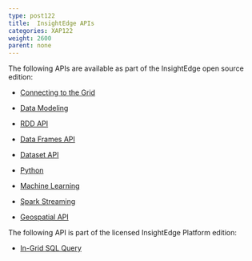 ```yaml
---
type: post122
title:  InsightEdge APIs
categories: XAP122
weight: 2600
parent: none
---
```


The following APIs are available as part of the InsightEdge open source edition:

* [Connecting to the Grid](connecting.html)

* [Data Modeling](modeling.html)

* [RDD API](loading.html)

* [Data Frames API](dataframes.html)
 
* [Dataset API](datasets.html)

* [Python](python.html)

* [Machine Learning](mllib.html)

* [Spark Streaming](streaming.html)

* [Geospatial API](geospatial.html)

The following API is part of the licensed InsightEdge Platform edition:

* [In-Grid SQL Query](sql-query-intro.html)